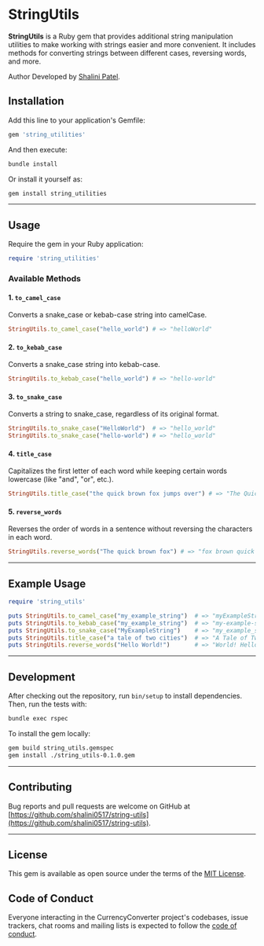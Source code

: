 
# StringUtils

**StringUtils** is a Ruby gem that provides additional string manipulation utilities to make working with strings easier and more convenient. It includes methods for converting strings between different cases, reversing words, and more.

Author
Developed by [Shalini Patel](https://github.com/shalini0517).


## Installation

Add this line to your application's Gemfile:

```ruby
gem 'string_utilities'
```

And then execute:

```bash
bundle install
```

Or install it yourself as:

```bash
gem install string_utilities
```

---

## Usage

Require the gem in your Ruby application:

```ruby
require 'string_utilities'
```

### Available Methods

#### 1. `to_camel_case`
Converts a snake_case or kebab-case string into camelCase.

```ruby
StringUtils.to_camel_case("hello_world") # => "helloWorld"
```

#### 2. `to_kebab_case`
Converts a snake_case string into kebab-case.

```ruby
StringUtils.to_kebab_case("hello_world") # => "hello-world"
```

#### 3. `to_snake_case`
Converts a string to snake_case, regardless of its original format.

```ruby
StringUtils.to_snake_case("HelloWorld")  # => "hello_world"
StringUtils.to_snake_case("hello-world") # => "hello_world"
```

#### 4. `title_case`
Capitalizes the first letter of each word while keeping certain words lowercase (like "and", "or", etc.).

```ruby
StringUtils.title_case("the quick brown fox jumps over") # => "The Quick Brown Fox Jumps Over"
```

#### 5. `reverse_words`
Reverses the order of words in a sentence without reversing the characters in each word.

```ruby
StringUtils.reverse_words("The quick brown fox") # => "fox brown quick The"
```

---

## Example Usage

```ruby
require 'string_utils'

puts StringUtils.to_camel_case("my_example_string")  # => "myExampleString"
puts StringUtils.to_kebab_case("my_example_string")  # => "my-example-string"
puts StringUtils.to_snake_case("MyExampleString")    # => "my_example_string"
puts StringUtils.title_case("a tale of two cities")  # => "A Tale of Two Cities"
puts StringUtils.reverse_words("Hello World!")       # => "World! Hello"
```

---

## Development

After checking out the repository, run `bin/setup` to install dependencies. Then, run the tests with:

```bash
bundle exec rspec
```

To install the gem locally:

```bash
gem build string_utils.gemspec
gem install ./string_utils-0.1.0.gem
```

---

## Contributing

Bug reports and pull requests are welcome on GitHub at [https://github.com/shalini0517/string-utils](https://github.com/shalini0517/string-utils).

---

## License

This gem is available as open source under the terms of the [MIT License](https://opensource.org/licenses/MIT).

## Code of Conduct

Everyone interacting in the CurrencyConverter project's codebases, issue trackers, chat rooms and mailing lists is expected to follow the [code of conduct](https://github.com/shalini0517/string-utils/blob/master/CODE_OF_CONDUCT.md).
